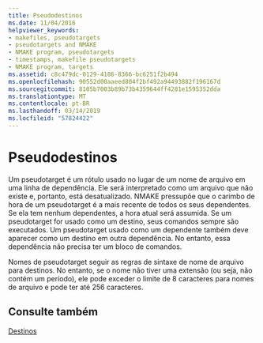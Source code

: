 ```yaml
---
title: Pseudodestinos
ms.date: 11/04/2016
helpviewer_keywords:
- makefiles, pseudotargets
- pseudotargets and NMAKE
- NMAKE program, pseudotargets
- timestamps, makefile pseudotargets
- NMAKE program, targets
ms.assetid: c8c479dc-0129-4186-8366-bc6251f2b494
ms.openlocfilehash: 90552d00aaeed804f2bf492a94493882f196167d
ms.sourcegitcommit: 8105b7003b89b73b4359644ff4281e1595352dda
ms.translationtype: MT
ms.contentlocale: pt-BR
ms.lasthandoff: 03/14/2019
ms.locfileid: "57824422"
---
```

# <a name="pseudotargets"></a>Pseudodestinos

Um pseudotarget é um rótulo usado no lugar de um nome de arquivo em uma linha de dependência. Ele será interpretado como um arquivo que não existe e, portanto, está desatualizado. NMAKE pressupõe que o carimbo de hora de um pseudotarget é a mais recente de todos os seus dependentes. Se ela tem nenhum dependentes, a hora atual será assumida. Se um pseudotarget for usado como um destino, seus comandos sempre são executados. Um pseudotarget usado como um dependente também deve aparecer como um destino em outra dependência. No entanto, essa dependência não precisa ter um bloco de comandos.

Nomes de pseudotarget seguir as regras de sintaxe de nome de arquivo para destinos. No entanto, se o nome não tiver uma extensão (ou seja, não contém um período), ele pode exceder o limite de 8 caracteres para nomes de arquivo e pode ter até 256 caracteres.

## <a name="see-also"></a>Consulte também

[Destinos](targets.md)
